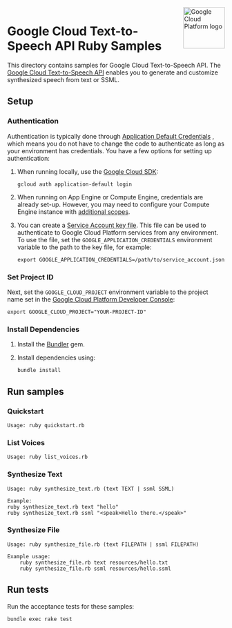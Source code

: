 <img src="https://avatars2.githubusercontent.com/u/2810941?v=3&s=96" alt="Google Cloud Platform logo" title="Google Cloud Platform" align="right" height="96" width="96"/>

# Google Cloud Text-to-Speech API Ruby Samples

This directory contains samples for Google Cloud Text-to-Speech API. The
[Google Cloud Text-to-Speech API][tts_docs] enables you to generate and
customize synthesized speech from text or SSML.

[tts_docs]: https://cloud.google.com/text-to-speech/docs/

## Setup

### Authentication

Authentication is typically done through [Application Default Credentials](https://cloud.google.com/docs/authentication#getting_credentials_for_server-centric_flow)
, which means you do not have to change the code to authenticate as long as your
environment has credentials. You have a few options for setting up
authentication:

1. When running locally, use the [Google Cloud SDK](https://cloud.google.com/sdk/):

       gcloud auth application-default login

1. When running on App Engine or Compute Engine, credentials are already set-up.
However, you may need to configure your Compute Engine instance with
[additional scopes](https://cloud.google.com/compute/docs/authentication#using).

1. You can create a [Service Account key file](https://cloud.google.com/docs/authentication#service_accounts).
This file can be used to authenticate to Google Cloud Platform services from
any environment. To use the file, set the `GOOGLE_APPLICATION_CREDENTIALS`
environment variable to the path to the key file, for example:

       export GOOGLE_APPLICATION_CREDENTIALS=/path/to/service_account.json

### Set Project ID

Next, set the `GOOGLE_CLOUD_PROJECT` environment variable to the project name
set in the
[Google Cloud Platform Developer Console](https://console.cloud.google.com):

    export GOOGLE_CLOUD_PROJECT="YOUR-PROJECT-ID"

### Install Dependencies

1. Install the [Bundler](http://bundler.io/) gem.

1. Install dependencies using:

       bundle install

## Run samples

### Quickstart

    Usage: ruby quickstart.rb

### List Voices

    Usage: ruby list_voices.rb

### Synthesize Text

    Usage: ruby synthesize_text.rb (text TEXT | ssml SSML)

    Example:
    ruby synthesize_text.rb text "hello"
    ruby synthesize_text.rb ssml "<speak>Hello there.</speak>"

### Synthesize File

    Usage: ruby synthesize_file.rb (text FILEPATH | ssml FILEPATH)

    Example usage:
        ruby synthesize_file.rb text resources/hello.txt
        ruby synthesize_file.rb ssml resources/hello.ssml

## Run tests

Run the acceptance tests for these samples:

    bundle exec rake test
